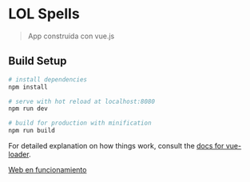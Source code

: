 # LOL Spells

> App construida con vue.js

## Build Setup

``` bash
# install dependencies
npm install

# serve with hot reload at localhost:8080
npm run dev

# build for production with minification
npm run build
```

For detailed explanation on how things work, consult the [docs for vue-loader](http://vuejs.github.io/vue-loader).

[Web en funcionamiento](https://lol-spells-fwcqizkohf.now.sh)